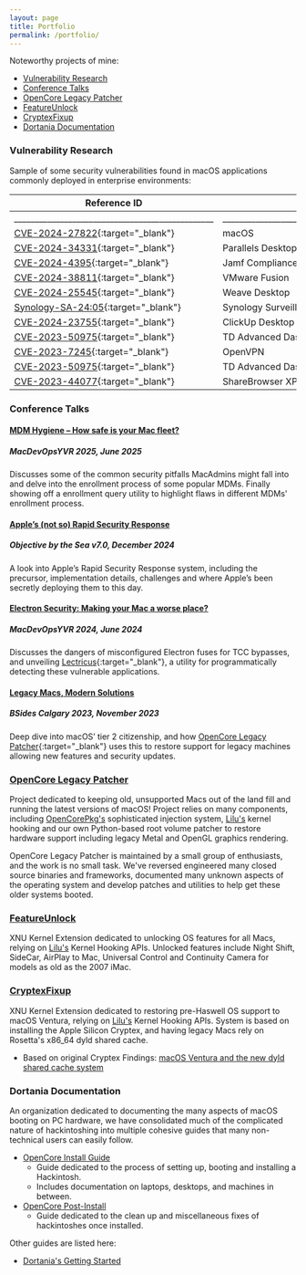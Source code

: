 ```yaml
---
layout: page
title: Portfolio
permalink: /portfolio/
---
```


Noteworthy projects of mine:

* [Vulnerability Research](#vulnerability-research)
* [Conference Talks](#conference-talks)
* [OpenCore Legacy Patcher](#opencore-legacy-patcher)
* [FeatureUnlock](#featureunlock)
* [CryptexFixup](#cryptexfixup)
* [Dortania Documentation](#dortania-documentation)

### Vulnerability Research

Sample of some security vulnerabilities found in macOS applications commonly deployed in enterprise environments:

| Reference ID | Product | Affected Versions | Description |
| --- | --- | --- | --- |
| ________________________________________________ | ____________________________________________________________________________________ | ____________________________________________________________ | ____________________________________________________________ |
| [CVE-2024-27822](https://support.apple.com/en-ca/HT214106){:target="_blank"} | macOS | 14.4.1 and older | Local Privilege Escalation |
| [CVE-2024-34331](https://khronokernel.com/macos/2024/05/30/CVE-2024-34331.html){:target="_blank"} | Parallels Desktop | 19.3.0 and older | Local Privilege Escalation |
| [CVE-2024-4395](https://www.cve.org/CVERecord?id=CVE-2024-4395){:target="_blank"} | Jamf Compliance Editor | 1.3.0 and older | Local Privilege Escalation |
| [CVE-2024-38811](https://support.broadcom.com/web/ecx/support-content-notification/-/external/content/SecurityAdvisories/0/24939){:target="_blank"} | VMware Fusion | v13.5 and older | Arbitrary Code Execution |
| [CVE-2024-25545](https://www.cve.org/CVERecord?id=CVE-2024-25545){:target="_blank"} | Weave Desktop | Unresolved | Arbitrary Code Execution |
| [Synology-SA-24:05](https://www.synology.com/en-us/security/advisory/Synology_SA_24_05){:target="_blank"} | Synology Surveillance Station Client | 2.1.3-2474 and older | Arbitrary Code Execution |
| [CVE-2024-23755](https://www.cve.org/CVERecord?id=CVE-2024-23755){:target="_blank"} | ClickUp Desktop App | 3.3.76 and older | Arbitrary Code Execution |
| [CVE-2023-50975](https://www.cve.org/CVERecord?id=CVE-2023-50975){:target="_blank"} | TD Advanced Dashboard | 3.0.3 and older | Arbitrary Code Execution |
| [CVE-2023-7245](https://www.cve.org/CVERecord?id=CVE-2023-7245){:target="_blank"} | OpenVPN | 3.4.7 and older | Arbitrary Code Execution |
| [CVE-2023-50975](https://gist.github.com/khronokernel/2598c067d0f49b0f0a4c8b01cf129d34){:target="_blank"} | TD Advanced Dashboard | 3.0.3 and older | Arbitrary Code Execution |
| [CVE-2023-44077](https://www.cve.org/CVERecord?id=CVE-2023-44077){:target="_blank"} | ShareBrowser XPC Services | 6.1.5.27 and older | Local Privilege Escalation |


### Conference Talks


#### [MDM Hygiene – How safe is your Mac fleet?](https://mdoyvr.com/speakers-2025/)
##### MacDevOpsYVR 2025, June 2025

Discusses some of the common security pitfalls MacAdmins might fall into and delve into the enrollment process of some popular MDMs. Finally showing off a enrollment query utility to highlight flaws in different MDMs' enrollment process.

#### [Apple’s (not so) Rapid Security Response](https://www.youtube.com/watch?v=Fz6QtdjhtB8)
##### Objective by the Sea v7.0, December 2024

A look into Apple’s Rapid Security Response system, including the precursor, implementation
details, challenges and where Apple’s been secretly deploying them to this day.

#### [Electron Security: Making your Mac a worse place?](https://www.youtube.com/watch?v=e6u-qLruXjs)
##### MacDevOpsYVR 2024, June 2024

Discusses the dangers of misconfigured Electron fuses for TCC bypasses, and unveiling
[Lectricus](https://github.com/ripeda/lectricus){:target="_blank"}, a utility for programmatically detecting these vulnerable applications.

#### [Legacy Macs, Modern Solutions](https://www.youtube.com/watch?v=iTlQN_47Kcg)
##### BSides Calgary 2023, November 2023

Deep dive into macOS’ tier 2 citizenship, and how [OpenCore Legacy Patcher](https://github.com/dortania/OpenCore-Legacy-Patcher){:target="_blank"} uses this to
restore support for legacy machines allowing new features and security updates.


### [OpenCore Legacy Patcher](https://github.com/dortania/OpenCore-Legacy-Patcher)

Project dedicated to keeping old, unsupported Macs out of the land fill and running the latest versions of macOS! Project relies on many components, including [OpenCorePkg's](https://github.com/acidanthera/OpenCorePkg) sophisticated injection system, [Lilu's](https://github.com/acidanthera/Lilu) kernel hooking and our own Python-based root volume patcher to restore hardware support including legacy Metal and OpenGL graphics rendering.

OpenCore Legacy Patcher is maintained by a small group of enthusiasts, and the work is no small task. We've reversed engineered many closed source binaries and frameworks, documented many unknown aspects of the operating system and develop patches and utilities to help get these older systems booted.


### [FeatureUnlock](https://github.com/acidanthera/FeatureUnlock)

XNU Kernel Extension dedicated to unlocking OS features for all Macs, relying on [Lilu's](https://github.com/acidanthera/Lilu) Kernel Hooking APIs. Unlocked features include Night Shift, SideCar, AirPlay to Mac, Universal Control and Continuity Camera for models as old as the 2007 iMac.


### [CryptexFixup](https://github.com/acidanthera/CryptexFixup)

XNU Kernel Extension dedicated to restoring pre-Haswell OS support to macOS Ventura, relying on [Lilu's](https://github.com/acidanthera/Lilu) Kernel Hooking APIs. System is based on installing the Apple Silicon Cryptex, and having legacy Macs rely on Rosetta's x86_64 dyld shared cache.

* Based on original Cryptex Findings: [macOS Ventura and the new dyld shared cache system](https://khronokernel.github.io/macos/2022/06/22/VENTURA-DYLD.html)


### Dortania Documentation

An organization dedicated to documenting the many aspects of macOS booting on PC hardware, we have consolidated much of the complicated nature of hackintoshing into multiple cohesive guides that many non-technical users can easily follow.

* [OpenCore Install Guide](https://dortania.github.io/OpenCore-Install-Guide/)
  * Guide dedicated to the process of setting up, booting and installing a Hackintosh.
  * Includes documentation on laptops, desktops, and machines in between.
* [OpenCore Post-Install](https://dortania.github.io/OpenCore-Post-Install/)
  * Guide dedicated to the clean up and miscellaneous fixes of hackintoshes once installed.

Other guides are listed here:

* [Dortania's Getting Started](https://dortania.github.io/getting-started/)